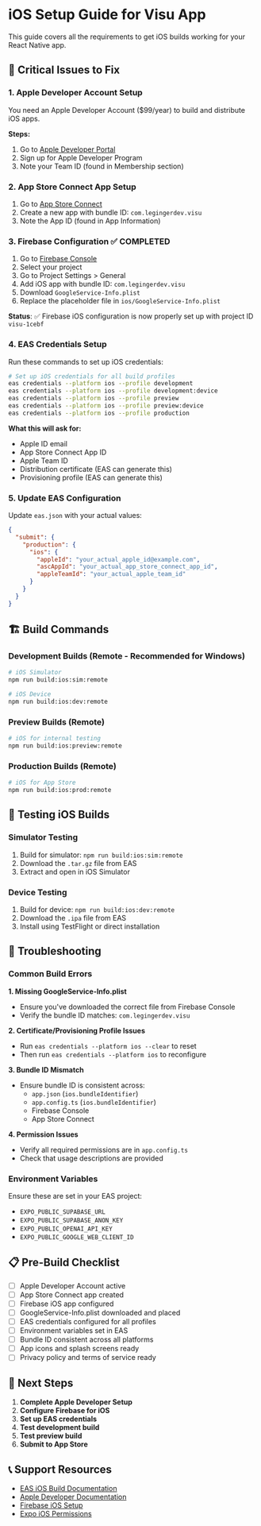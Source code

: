# iOS Setup Guide for Visu App

This guide covers all the requirements to get iOS builds working for your React Native app.

## 🚨 Critical Issues to Fix

### 1. **Apple Developer Account Setup**
You need an Apple Developer Account ($99/year) to build and distribute iOS apps.

**Steps:**
1. Go to [Apple Developer Portal](https://developer.apple.com/)
2. Sign up for Apple Developer Program
3. Note your Team ID (found in Membership section)

### 2. **App Store Connect App Setup**
1. Go to [App Store Connect](https://appstoreconnect.apple.com/)
2. Create a new app with bundle ID: `com.legingerdev.visu`
3. Note the App ID (found in App Information)

### 3. **Firebase Configuration** ✅ **COMPLETED**
1. Go to [Firebase Console](https://console.firebase.google.com/)
2. Select your project
3. Go to Project Settings > General
4. Add iOS app with bundle ID: `com.legingerdev.visu`
5. Download `GoogleService-Info.plist`
6. Replace the placeholder file in `ios/GoogleService-Info.plist`

**Status**: ✅ Firebase iOS configuration is now properly set up with project ID `visu-1cebf`

### 4. **EAS Credentials Setup**
Run these commands to set up iOS credentials:

```bash
# Set up iOS credentials for all build profiles
eas credentials --platform ios --profile development
eas credentials --platform ios --profile development:device
eas credentials --platform ios --profile preview
eas credentials --platform ios --profile preview:device
eas credentials --platform ios --profile production
```

**What this will ask for:**
- Apple ID email
- App Store Connect App ID
- Apple Team ID
- Distribution certificate (EAS can generate this)
- Provisioning profile (EAS can generate this)

### 5. **Update EAS Configuration**
Update `eas.json` with your actual values:

```json
{
  "submit": {
    "production": {
      "ios": {
        "appleId": "your_actual_apple_id@example.com",
        "ascAppId": "your_actual_app_store_connect_app_id",
        "appleTeamId": "your_actual_apple_team_id"
      }
    }
  }
}
```

## 🏗️ Build Commands

### Development Builds (Remote - Recommended for Windows)
```bash
# iOS Simulator
npm run build:ios:sim:remote

# iOS Device
npm run build:ios:dev:remote
```

### Preview Builds (Remote)
```bash
# iOS for internal testing
npm run build:ios:preview:remote
```

### Production Builds (Remote)
```bash
# iOS for App Store
npm run build:ios:prod:remote
```

## 📱 Testing iOS Builds

### Simulator Testing
1. Build for simulator: `npm run build:ios:sim:remote`
2. Download the `.tar.gz` file from EAS
3. Extract and open in iOS Simulator

### Device Testing
1. Build for device: `npm run build:ios:dev:remote`
2. Download the `.ipa` file from EAS
3. Install using TestFlight or direct installation

## 🔧 Troubleshooting

### Common Build Errors

**1. Missing GoogleService-Info.plist**
- Ensure you've downloaded the correct file from Firebase Console
- Verify the bundle ID matches: `com.legingerdev.visu`

**2. Certificate/Provisioning Profile Issues**
- Run `eas credentials --platform ios --clear` to reset
- Then run `eas credentials --platform ios` to reconfigure

**3. Bundle ID Mismatch**
- Ensure bundle ID is consistent across:
  - `app.json` (`ios.bundleIdentifier`)
  - `app.config.ts` (`ios.bundleIdentifier`)
  - Firebase Console
  - App Store Connect

**4. Permission Issues**
- Verify all required permissions are in `app.config.ts`
- Check that usage descriptions are provided

### Environment Variables
Ensure these are set in your EAS project:
- `EXPO_PUBLIC_SUPABASE_URL`
- `EXPO_PUBLIC_SUPABASE_ANON_KEY`
- `EXPO_PUBLIC_OPENAI_API_KEY`
- `EXPO_PUBLIC_GOOGLE_WEB_CLIENT_ID`

## 📋 Pre-Build Checklist

- [ ] Apple Developer Account active
- [ ] App Store Connect app created
- [ ] Firebase iOS app configured
- [ ] GoogleService-Info.plist downloaded and placed
- [ ] EAS credentials configured for all profiles
- [ ] Environment variables set in EAS
- [ ] Bundle ID consistent across all platforms
- [ ] App icons and splash screens ready
- [ ] Privacy policy and terms of service ready

## 🚀 Next Steps

1. **Complete Apple Developer Setup**
2. **Configure Firebase for iOS**
3. **Set up EAS credentials**
4. **Test development build**
5. **Test preview build**
6. **Submit to App Store**

## 📞 Support Resources

- [EAS iOS Build Documentation](https://docs.expo.dev/build/setup/ios-builds/)
- [Apple Developer Documentation](https://developer.apple.com/documentation/)
- [Firebase iOS Setup](https://firebase.google.com/docs/ios/setup)
- [Expo iOS Permissions](https://docs.expo.dev/versions/latest/sdk/camera/) 